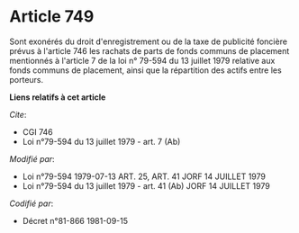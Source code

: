 # Article 749

Sont exonérés du droit d'enregistrement ou de la taxe de publicité foncière prévus à l'article 746 les rachats de parts de
fonds communs de placement mentionnés à l'article 7 de la loi n° 79-594 du 13 juillet 1979 relative aux fonds communs de
placement, ainsi que la répartition des actifs entre les porteurs.

**Liens relatifs à cet article**

_Cite_:

  - CGI 746
  - Loi n°79-594 du 13 juillet 1979 - art. 7 (Ab)

_Modifié par_:

  - Loi n°79-594 1979-07-13 ART. 25, ART. 41 JORF 14 JUILLET 1979
  - Loi n°79-594 du 13 juillet 1979 - art. 41 (Ab) JORF 14 JUILLET 1979

_Codifié par_:

  - Décret n°81-866 1981-09-15
